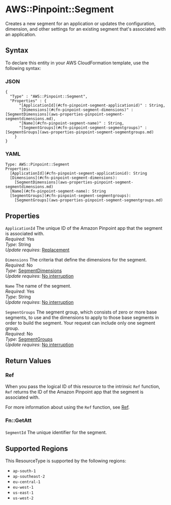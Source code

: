 # AWS::Pinpoint::Segment<a name="aws-resource-pinpoint-segment"></a>

Creates a new segment for an application or updates the configuration, dimension, and other settings for an existing segment that's associated with an application\.

## Syntax<a name="aws-resource-pinpoint-segment-syntax"></a>

To declare this entity in your AWS CloudFormation template, use the following syntax:

### JSON<a name="aws-resource-pinpoint-segment-syntax.json"></a>

```
{
  "Type" : "AWS::Pinpoint::Segment",
  "Properties" : {
      "[ApplicationId](#cfn-pinpoint-segment-applicationid)" : String,
      "[Dimensions](#cfn-pinpoint-segment-dimensions)" : [SegmentDimensions](aws-properties-pinpoint-segment-segmentdimensions.md),
      "[Name](#cfn-pinpoint-segment-name)" : String,
      "[SegmentGroups](#cfn-pinpoint-segment-segmentgroups)" : [SegmentGroups](aws-properties-pinpoint-segment-segmentgroups.md)
    }
}
```

### YAML<a name="aws-resource-pinpoint-segment-syntax.yaml"></a>

```
Type: AWS::Pinpoint::Segment
Properties: 
  [ApplicationId](#cfn-pinpoint-segment-applicationid): String
  [Dimensions](#cfn-pinpoint-segment-dimensions): 
    [SegmentDimensions](aws-properties-pinpoint-segment-segmentdimensions.md)
  [Name](#cfn-pinpoint-segment-name): String
  [SegmentGroups](#cfn-pinpoint-segment-segmentgroups): 
    [SegmentGroups](aws-properties-pinpoint-segment-segmentgroups.md)
```

## Properties<a name="aws-resource-pinpoint-segment-properties"></a>

`ApplicationId`  <a name="cfn-pinpoint-segment-applicationid"></a>
The unique ID of the Amazon Pinpoint app that the segment is associated with\.  
*Required*: Yes  
*Type*: String  
*Update requires*: [Replacement](https://docs.aws.amazon.com/AWSCloudFormation/latest/UserGuide/using-cfn-updating-stacks-update-behaviors.html#update-replacement)

`Dimensions`  <a name="cfn-pinpoint-segment-dimensions"></a>
The criteria that define the dimensions for the segment\.  
*Required*: No  
*Type*: [SegmentDimensions](aws-properties-pinpoint-segment-segmentdimensions.md)  
*Update requires*: [No interruption](https://docs.aws.amazon.com/AWSCloudFormation/latest/UserGuide/using-cfn-updating-stacks-update-behaviors.html#update-no-interrupt)

`Name`  <a name="cfn-pinpoint-segment-name"></a>
The name of the segment\.  
*Required*: Yes  
*Type*: String  
*Update requires*: [No interruption](https://docs.aws.amazon.com/AWSCloudFormation/latest/UserGuide/using-cfn-updating-stacks-update-behaviors.html#update-no-interrupt)

`SegmentGroups`  <a name="cfn-pinpoint-segment-segmentgroups"></a>
The segment group, which consists of zero or more base segments, to use and the dimensions to apply to those base segments in order to build the segment\. Your request can include only one segment group\.  
*Required*: No  
*Type*: [SegmentGroups](aws-properties-pinpoint-segment-segmentgroups.md)  
*Update requires*: [No interruption](https://docs.aws.amazon.com/AWSCloudFormation/latest/UserGuide/using-cfn-updating-stacks-update-behaviors.html#update-no-interrupt)

## Return Values<a name="aws-resource-pinpoint-segment-return-values"></a>

### Ref<a name="aws-resource-pinpoint-segment-return-values-ref"></a>

When you pass the logical ID of this resource to the intrinsic `Ref` function, `Ref` returns the ID of the Amazon Pinpoint app that the segment is associated with\.

For more information about using the `Ref` function, see [Ref](https://docs.aws.amazon.com/AWSCloudFormation/latest/UserGuide/intrinsic-function-reference-ref.html)\.

### Fn::GetAtt<a name="aws-resource-pinpoint-segment-return-values-fn--getatt"></a>

#### <a name="aws-resource-pinpoint-segment-return-values-fn--getatt-fn--getatt"></a>

`SegmentId`  <a name="SegmentId-fn::getatt"></a>
The unique identifier for the segment\.

## Supported Regions

This ResourceType is supported by the following regions:

- `ap-south-1`
- `ap-southeast-2`
- `eu-central-1`
- `eu-west-1`
- `us-east-1`
- `us-west-2`
